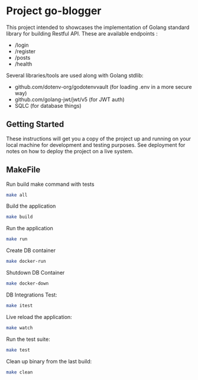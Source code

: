 # Project go-blogger

This project intended to showcases the implementation of Golang standard library for building Restful API. These are available endpoints :

- /login
- /register
- /posts
- /health

Several libraries/tools are used along with Golang stdlib:

- github.com/dotenv-org/godotenvvault (for loading .env in a more secure way)
- github.com/golang-jwt/jwt/v5 (for JWT auth)
- SQLC (for database things)

## Getting Started

These instructions will get you a copy of the project up and running on your local machine for development and testing purposes. See deployment for notes on how to deploy the project on a live system.

## MakeFile

Run build make command with tests

```bash
make all
```

Build the application

```bash
make build
```

Run the application

```bash
make run
```

Create DB container

```bash
make docker-run
```

Shutdown DB Container

```bash
make docker-down
```

DB Integrations Test:

```bash
make itest
```

Live reload the application:

```bash
make watch
```

Run the test suite:

```bash
make test
```

Clean up binary from the last build:

```bash
make clean
```
